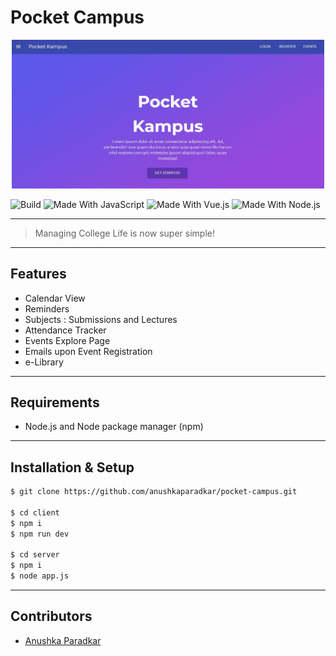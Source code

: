 # Pocket Campus

<p align="center">
  <a href="#" rel="noopener">
 <img width=500px src="./landing.JPG" alt="Header Image"></a>
</p>

![Build](https://img.shields.io/badge/build-passing-green.svg)
![Made With JavaScript](https://img.shields.io/badge/Made%20With-JavaScript-brightgreen.svg)
![Made With Vue.js](https://img.shields.io/badge/Made%20With-Vue.js-green.svg)
![Made With Node.js](https://img.shields.io/badge/Made%20With-Node.js-green.svg)

---

> Managing College Life is now super simple!

---

## Features

- Calendar View
- Reminders
- Subjects : Submissions and Lectures
- Attendance Tracker
- Events Explore Page
- Emails upon Event Registration
- e-Library

---

## Requirements

- Node.js and Node package manager (npm)

---

## Installation & Setup

```sh
$ git clone https://github.com/anushkaparadkar/pocket-campus.git

$ cd client
$ npm i
$ npm run dev

$ cd server
$ npm i
$ node app.js
```

---

## Contributors

- [Anushka Paradkar](https://github.com/anushkaparadkar)

